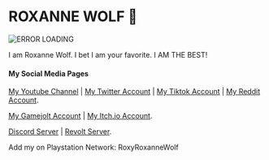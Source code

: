 # ROXANNE WOLF 👋

![ERROR LOADING](https://yt3.ggpht.com/FvTo6-RUsvbBAgBjN9CzL3gzJN8tVIqj7mqLeCoEtESM74GAY-rlOCpIVGds7kZH8VIrNJ86VzE=s88-c-k-c0x00ffffff-no-rj)

I am Roxanne Wolf. I bet I am your favorite. I AM THE BEST!

#### My Social Media Pages

[My Youtube Channel](https://www.youtube.com/channel/UC10CFbxDgKefsbmDmjoV0BA) | [My Twitter Account](https://twitter.com/RoxanneWolfYT) | [My Tiktok Account](https://www.tiktok.com/@roxannewolfyt) | [My Reddit Account](https://www.reddit.com/user/RoxanneW0lf).

[My Gamejolt Account](https://gamejolt.com/@RoxanneW0lf) | [My Itch.io Account](https://roxannethewolf.itch.io).

[Discord Server](https://discord.gg/jRtcVQWWKf) | [Revolt Server](https://rvlt.gg/w5dMdCQ7).

Add my on Playstation Network: RoxyRoxanneWolf

